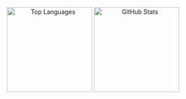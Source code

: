
<div align="center">
  <img height="195" src="https://github-readme-stats.vercel.app/api/top-langs/?username=Hussein-249&layout=compact&langs_count=8&hide=css,html,ejs,assembly&theme=transparent" alt="Top Languages">
  <img height="195" src="https://github-readme-stats.vercel.app/api?username=Hussein-249&show_icons=true&count_private=true&theme=transparent&rank_icon=github" alt="GitHub Stats">
</div>

##
